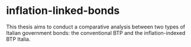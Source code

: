 # inflation-linked-bonds
This thesis aims to conduct a comparative analysis between two types of Italian government bonds: the conventional BTP and the inflation-indexed BTP Italia.
